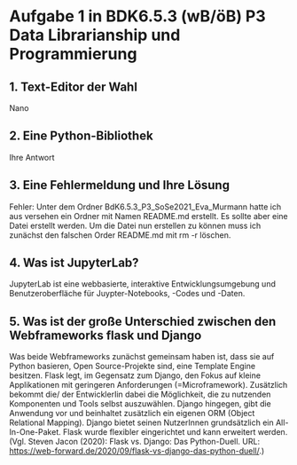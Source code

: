 # Aufgabe 1 in BDK6.5.3 (wB/öB) P3 Data Librarianship und Programmierung
## 1. Text-Editor der Wahl
Nano
## 2. Eine Python-Bibliothek
Ihre Antwort
## 3. Eine Fehlermeldung und Ihre Lösung
Fehler: Unter dem Ordner BdK6.5.3_P3_SoSe2021_Eva_Murmann hatte ich aus versehen ein Ordner mit Namen README.md erstellt. Es sollte aber eine Datei erstellt werden. Um die Datei nun erstellen zu können muss ich zunächst den falschen Order README.md mit rm -r löschen.  
## 4. Was ist JupyterLab?
JupyterLab ist eine webbasierte, interaktive Entwicklungsumgebung und Benutzeroberfläche für Juypter-Notebooks, -Codes und -Daten.
## 5. Was ist der große Unterschied zwischen den Webframeworks flask und Django
Was beide Webframeworks zunächst gemeinsam haben ist, dass sie auf Python basieren, Open Source-Projekte sind, eine Template Engine besitzen. Flask legt, im Gegensatz zum Django, den Fokus auf kleine Applikationen mit geringeren Anforderungen (=Microframework). Zusätzlich bekommt die/ der EntwicklerIin dabei die Möglichkeit, die zu nutzenden Komponenten und Tools selbst auszuwählen. Django hingegen, gibt die Anwendung vor und beinhaltet zusätzlich ein eigenen ORM (Object Relational Mapping). Django bietet seinen NutzerInnen grundsätzlich ein All-In-One-Paket. Flask wurde flexibler eingerichtet und kann erweitert werden. (Vgl. Steven Jacon (2020): Flask vs. Django: Das Python-Duell. URL: https://web-forward.de/2020/09/flask-vs-django-das-python-duell/.)
